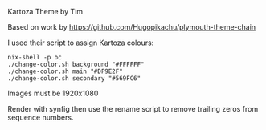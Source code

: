 Kartoza Theme by Tim

Based on work by https://github.com/Hugopikachu/plymouth-theme-chain

I used their script to assign Kartoza colours:

```
nix-shell -p bc
./change-color.sh background "#FFFFFF"
./change-color.sh main "#DF9E2F"
./change-color.sh secondary "#569FC6"
```

Images must be 1920x1080

Render with synfig then use the rename script to remove trailing zeros from
sequence numbers.
